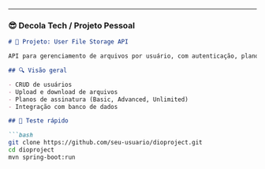 
---

### 😎 **Decola Tech / Projeto Pessoal**

```markdown
# 🎯 Projeto: User File Storage API

API para gerenciamento de arquivos por usuário, com autenticação, planos de acesso e documentação Swagger.

## 🔍 Visão geral

- CRUD de usuários
- Upload e download de arquivos
- Planos de assinatura (Basic, Advanced, Unlimited)
- Integração com banco de dados

## 🧪 Teste rápido

```bash
git clone https://github.com/seu-usuario/dioproject.git
cd dioproject
mvn spring-boot:run
